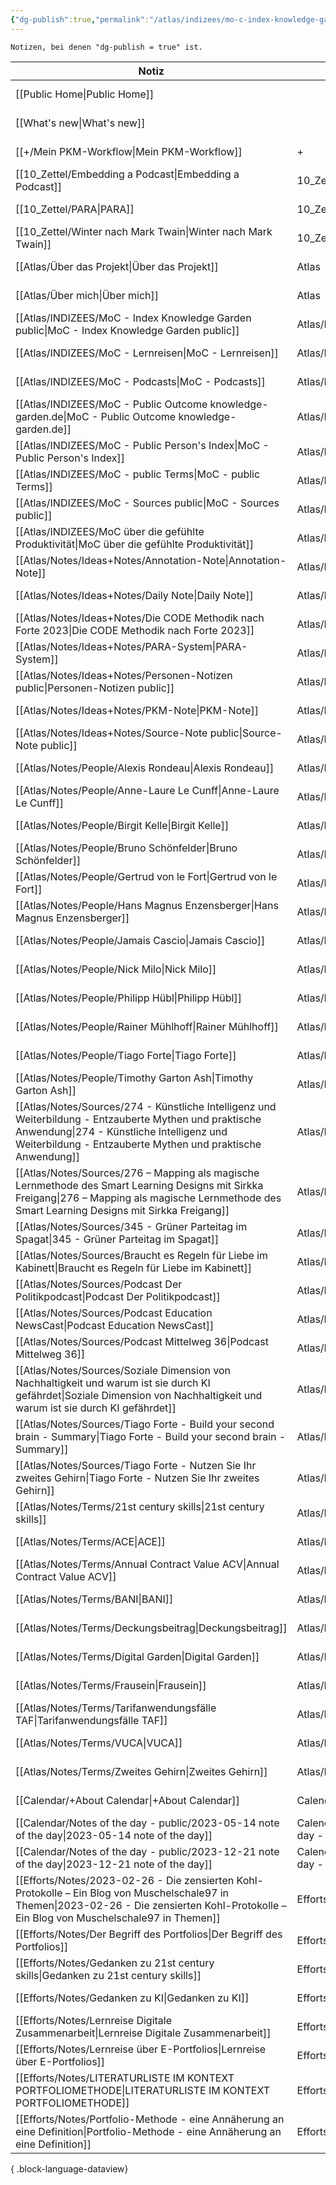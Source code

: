 ```yaml
---
{"dg-publish":true,"permalink":"/atlas/indizees/mo-c-index-knowledge-garden-public/","tags":["class/index"],"noteIcon":""}
---
```



`Notizen, bei denen "dg-publish = true" ist.` 

| Notiz                                                                                                                                                                                                                 | Ort                                | Erstellt          |
| --------------------------------------------------------------------------------------------------------------------------------------------------------------------------------------------------------------------- | ---------------------------------- | ----------------- |
| [[Public Home\|Public Home]]                                                                                                                                                                                       |                                    | November 05, 2023 |
| [[What's new\|What's new]]                                                                                                                                                                                         |                                    | January 05, 2024  |
| [[+/Mein PKM-Workflow\|Mein PKM-Workflow]]                                                                                                                                                                         | +                                  | March 01, 2024    |
| [[10_Zettel/Embedding a Podcast\|Embedding a Podcast]]                                                                                                                                                             | 10_Zettel                          | November 28, 2023 |
| [[10_Zettel/PARA\|PARA]]                                                                                                                                                                                           | 10_Zettel                          | February 05, 2024 |
| [[10_Zettel/Winter nach Mark Twain\|Winter nach Mark Twain]]                                                                                                                                                       | 10_Zettel                          | April 02, 2023    |
| [[Atlas/Über das Projekt\|Über das Projekt]]                                                                                                                                                                       | Atlas                              | November 05, 2023 |
| [[Atlas/Über mich\|Über mich]]                                                                                                                                                                                     | Atlas                              | November 05, 2023 |
| [[Atlas/INDIZEES/MoC - Index Knowledge Garden public\|MoC - Index Knowledge Garden public]]                                                                                                                        | Atlas/INDIZEES                     | November 05, 2023 |
| [[Atlas/INDIZEES/MoC - Lernreisen\|MoC - Lernreisen]]                                                                                                                                                              | Atlas/INDIZEES                     | October 20, 2023  |
| [[Atlas/INDIZEES/MoC - Podcasts\|MoC - Podcasts]]                                                                                                                                                                  | Atlas/INDIZEES                     | November 28, 2023 |
| [[Atlas/INDIZEES/MoC - Public Outcome knowledge-garden.de\|MoC - Public Outcome knowledge-garden.de]]                                                                                                              | Atlas/INDIZEES                     | November 07, 2023 |
| [[Atlas/INDIZEES/MoC - Public Person's Index\|MoC - Public Person's Index]]                                                                                                                                        | Atlas/INDIZEES                     | November 06, 2023 |
| [[Atlas/INDIZEES/MoC - public Terms\|MoC - public Terms]]                                                                                                                                                          | Atlas/INDIZEES                     | November 28, 2023 |
| [[Atlas/INDIZEES/MoC - Sources public\|MoC - Sources public]]                                                                                                                                                      | Atlas/INDIZEES                     | October 13, 2023  |
| [[Atlas/INDIZEES/MoC über die gefühlte Produktivität\|MoC über die gefühlte Produktivität]]                                                                                                                        | Atlas/INDIZEES                     | January 12, 2024  |
| [[Atlas/Notes/Ideas+Notes/Annotation-Note\|Annotation-Note]]                                                                                                                                                       | Atlas/Notes/Ideas+Notes            | July 02, 2023     |
| [[Atlas/Notes/Ideas+Notes/Daily Note\|Daily Note]]                                                                                                                                                                 | Atlas/Notes/Ideas+Notes            | July 06, 2023     |
| [[Atlas/Notes/Ideas+Notes/Die CODE Methodik nach Forte 2023\|Die CODE Methodik nach Forte 2023]]                                                                                                                   | Atlas/Notes/Ideas+Notes            | November 26, 2023 |
| [[Atlas/Notes/Ideas+Notes/PARA-System\|PARA-System]]                                                                                                                                                               | Atlas/Notes/Ideas+Notes            | November 26, 2023 |
| [[Atlas/Notes/Ideas+Notes/Personen-Notizen public\|Personen-Notizen public]]                                                                                                                                       | Atlas/Notes/Ideas+Notes            | March 03, 2024    |
| [[Atlas/Notes/Ideas+Notes/PKM-Note\|PKM-Note]]                                                                                                                                                                     | Atlas/Notes/Ideas+Notes            | July 02, 2023     |
| [[Atlas/Notes/Ideas+Notes/Source-Note public\|Source-Note public]]                                                                                                                                                 | Atlas/Notes/Ideas+Notes            | March 03, 2024    |
| [[Atlas/Notes/People/Alexis Rondeau\|Alexis Rondeau]]                                                                                                                                                              | Atlas/Notes/People                 | June 05, 2023     |
| [[Atlas/Notes/People/Anne-Laure Le Cunff\|Anne-Laure Le Cunff]]                                                                                                                                                    | Atlas/Notes/People                 | July 27, 2023     |
| [[Atlas/Notes/People/Birgit Kelle\|Birgit Kelle]]                                                                                                                                                                  | Atlas/Notes/People                 | November 06, 2023 |
| [[Atlas/Notes/People/Bruno Schönfelder\|Bruno Schönfelder]]                                                                                                                                                        | Atlas/Notes/People                 | February 10, 2024 |
| [[Atlas/Notes/People/Gertrud von le Fort\|Gertrud von le Fort]]                                                                                                                                                    | Atlas/Notes/People                 | February 04, 2024 |
| [[Atlas/Notes/People/Hans Magnus Enzensberger\|Hans Magnus Enzensberger]]                                                                                                                                          | Atlas/Notes/People                 | February 24, 2024 |
| [[Atlas/Notes/People/Jamais Cascio\|Jamais Cascio]]                                                                                                                                                                | Atlas/Notes/People                 | February 05, 2024 |
| [[Atlas/Notes/People/Nick Milo\|Nick Milo]]                                                                                                                                                                        | Atlas/Notes/People                 | May 11, 2023      |
| [[Atlas/Notes/People/Philipp Hübl\|Philipp Hübl]]                                                                                                                                                                  | Atlas/Notes/People                 | December 30, 2023 |
| [[Atlas/Notes/People/Rainer Mühlhoff\|Rainer Mühlhoff]]                                                                                                                                                            | Atlas/Notes/People                 | December 30, 2023 |
| [[Atlas/Notes/People/Tiago Forte\|Tiago Forte]]                                                                                                                                                                    | Atlas/Notes/People                 | April 03, 2023    |
| [[Atlas/Notes/People/Timothy Garton Ash\|Timothy Garton Ash]]                                                                                                                                                      | Atlas/Notes/People                 | February 25, 2024 |
| [[Atlas/Notes/Sources/274 - Künstliche Intelligenz und Weiterbildung - Entzauberte Mythen und praktische Anwendung\|274 - Künstliche Intelligenz und Weiterbildung - Entzauberte Mythen und praktische Anwendung]] | Atlas/Notes/Sources                | November 30, 2023 |
| [[Atlas/Notes/Sources/276 – Mapping als magische Lernmethode des Smart Learning Designs mit Sirkka Freigang\|276 – Mapping als magische Lernmethode des Smart Learning Designs mit Sirkka Freigang]]               | Atlas/Notes/Sources                | December 14, 2023 |
| [[Atlas/Notes/Sources/345 - Grüner Parteitag im Spagat\|345 - Grüner Parteitag im Spagat]]                                                                                                                         | Atlas/Notes/Sources                | November 30, 2023 |
| [[Atlas/Notes/Sources/Braucht es Regeln für Liebe im Kabinett\|Braucht es Regeln für Liebe im Kabinett]]                                                                                                           | Atlas/Notes/Sources                | January 06, 2024  |
| [[Atlas/Notes/Sources/Podcast Der Politikpodcast\|Podcast Der Politikpodcast]]                                                                                                                                     | Atlas/Notes/Sources                | November 28, 2023 |
| [[Atlas/Notes/Sources/Podcast Education NewsCast\|Podcast Education NewsCast]]                                                                                                                                     | Atlas/Notes/Sources                | November 30, 2023 |
| [[Atlas/Notes/Sources/Podcast Mittelweg 36\|Podcast Mittelweg 36]]                                                                                                                                                 | Atlas/Notes/Sources                | January 18, 2024  |
| [[Atlas/Notes/Sources/Soziale Dimension von Nachhaltigkeit und warum ist sie durch KI gefährdet\|Soziale Dimension von Nachhaltigkeit und warum ist sie durch KI gefährdet]]                                       | Atlas/Notes/Sources                | December 31, 2023 |
| [[Atlas/Notes/Sources/Tiago Forte - Build your second brain - Summary\|Tiago Forte - Build your second brain - Summary]]                                                                                           | Atlas/Notes/Sources                | November 07, 2023 |
| [[Atlas/Notes/Sources/Tiago Forte - Nutzen Sie Ihr zweites Gehirn\|Tiago Forte - Nutzen Sie Ihr zweites Gehirn]]                                                                                                   | Atlas/Notes/Sources                | November 06, 2023 |
| [[Atlas/Notes/Terms/21st century skills\|21st century skills]]                                                                                                                                                     | Atlas/Notes/Terms                  | May 15, 2023      |
| [[Atlas/Notes/Terms/ACE\|ACE]]                                                                                                                                                                                     | Atlas/Notes/Terms                  | February 19, 2024 |
| [[Atlas/Notes/Terms/Annual Contract Value ACV\|Annual Contract Value ACV]]                                                                                                                                         | Atlas/Notes/Terms                  | June 05, 2023     |
| [[Atlas/Notes/Terms/BANI\|BANI]]                                                                                                                                                                                   | Atlas/Notes/Terms                  | November 19, 2023 |
| [[Atlas/Notes/Terms/Deckungsbeitrag\|Deckungsbeitrag]]                                                                                                                                                             | Atlas/Notes/Terms                  | May 19, 2023      |
| [[Atlas/Notes/Terms/Digital Garden\|Digital Garden]]                                                                                                                                                               | Atlas/Notes/Terms                  | November 06, 2023 |
| [[Atlas/Notes/Terms/Frausein\|Frausein]]                                                                                                                                                                           | Atlas/Notes/Terms                  | November 06, 2023 |
| [[Atlas/Notes/Terms/Tarifanwendungsfälle TAF\|Tarifanwendungsfälle TAF]]                                                                                                                                           | Atlas/Notes/Terms                  | December 02, 2023 |
| [[Atlas/Notes/Terms/VUCA\|VUCA]]                                                                                                                                                                                   | Atlas/Notes/Terms                  | November 19, 2023 |
| [[Atlas/Notes/Terms/Zweites Gehirn\|Zweites Gehirn]]                                                                                                                                                               | Atlas/Notes/Terms                  | February 22, 2024 |
| [[Calendar/+About Calendar\|+About Calendar]]                                                                                                                                                                      | Calendar                           | February 17, 2024 |
| [[Calendar/Notes of the day - public/2023-05-14 note of the day\|2023-05-14 note of the day]]                                                                                                                      | Calendar/Notes of the day - public | February 04, 2024 |
| [[Calendar/Notes of the day - public/2023-12-21 note of the day\|2023-12-21 note of the day]]                                                                                                                      | Calendar/Notes of the day - public | December 21, 2023 |
| [[Efforts/Notes/2023-02-26 - Die zensierten Kohl-Protokolle – Ein Blog von Muschelschale97 in Themen\|2023-02-26 - Die zensierten Kohl-Protokolle – Ein Blog von Muschelschale97 in Themen]]                       | Efforts/Notes                      | March 02, 2024    |
| [[Efforts/Notes/Der Begriff des Portfolios\|Der Begriff des Portfolios]]                                                                                                                                           | Efforts/Notes                      | October 15, 2023  |
| [[Efforts/Notes/Gedanken zu 21st century skills\|Gedanken zu 21st century skills]]                                                                                                                                 | Efforts/Notes                      | April 15, 2023    |
| [[Efforts/Notes/Gedanken zu KI\|Gedanken zu KI]]                                                                                                                                                                   | Efforts/Notes                      | November 19, 2023 |
| [[Efforts/Notes/Lernreise Digitale Zusammenarbeit\|Lernreise Digitale Zusammenarbeit]]                                                                                                                             | Efforts/Notes                      | November 05, 2023 |
| [[Efforts/Notes/Lernreise über E-Portfolios\|Lernreise über E-Portfolios]]                                                                                                                                         | Efforts/Notes                      | October 15, 2023  |
| [[Efforts/Notes/LITERATURLISTE IM KONTEXT PORTFOLIOMETHODE\|LITERATURLISTE IM KONTEXT PORTFOLIOMETHODE]]                                                                                                           | Efforts/Notes                      | October 15, 2023  |
| [[Efforts/Notes/Portfolio-Methode - eine Annäherung an eine Definition\|Portfolio-Methode - eine Annäherung an eine Definition]]                                                                                   | Efforts/Notes                      | October 15, 2023  |

{ .block-language-dataview}

